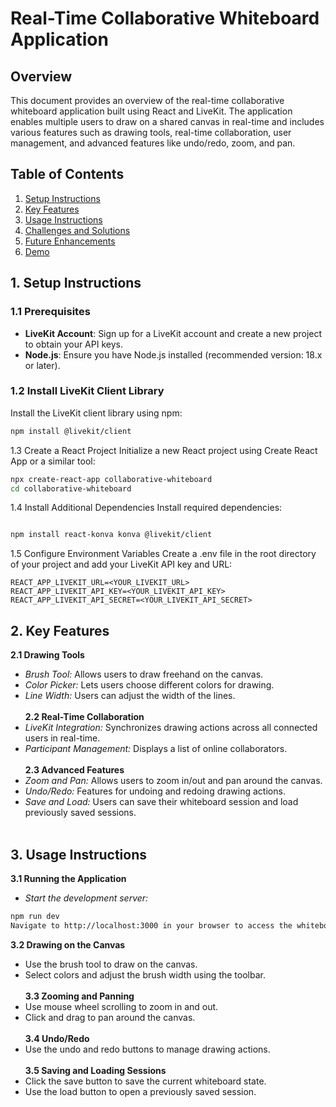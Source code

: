 # Real-Time Collaborative Whiteboard Application

## Overview
This document provides an overview of the real-time collaborative whiteboard application built using React and LiveKit. The application enables multiple users to draw on a shared canvas in real-time and includes various features such as drawing tools, real-time collaboration, user management, and advanced features like undo/redo, zoom, and pan.

## Table of Contents
1. [Setup Instructions](#setup-instructions)
2. [Key Features](#key-features)
3. [Usage Instructions](#usage-instructions)
4. [Challenges and Solutions](#challenges-and-solutions)
5. [Future Enhancements](#future-enhancements)
6. [Demo](#demo)

## 1. Setup Instructions

### 1.1 Prerequisites
- **LiveKit Account**: Sign up for a LiveKit account and create a new project to obtain your API keys.
- **Node.js**: Ensure you have Node.js installed (recommended version: 18.x or later).

### 1.2 Install LiveKit Client Library
Install the LiveKit client library using npm:

```bash
npm install @livekit/client
```

1.3 Create a React Project
Initialize a new React project using Create React App or a similar tool:

``` bash
npx create-react-app collaborative-whiteboard
cd collaborative-whiteboard
```
1.4 Install Additional Dependencies
Install required dependencies:

``` bash

npm install react-konva konva @livekit/client
```
1.5 Configure Environment Variables
Create a .env file in the root directory of your project and add your LiveKit API key and URL:

```
REACT_APP_LIVEKIT_URL=<YOUR_LIVEKIT_URL>
REACT_APP_LIVEKIT_API_KEY=<YOUR_LIVEKIT_API_KEY>
REACT_APP_LIVEKIT_API_SECRET=<YOUR_LIVEKIT_API_SECRET>
```

## **2. Key Features** <br>
**2.1 Drawing Tools** <br>
- *Brush Tool:* Allows users to draw freehand on the canvas. <br>
- *Color Picker:* Lets users choose different colors for drawing.<br>
- *Line Width:* Users can adjust the width of the lines.<br> <br>
**2.2 Real-Time Collaboration**<br>
- *LiveKit Integration:* Synchronizes drawing actions across all connected users in real-time.<br>
- *Participant Management:* Displays a list of online collaborators.<br><br>
**2.3 Advanced Features**<br>
- *Zoom and Pan:* Allows users to zoom in/out and pan around the canvas.<br>
- *Undo/Redo:* Features for undoing and redoing drawing actions.<br>
- *Save and Load:* Users can save their whiteboard session and load previously saved sessions.<br><br>
## **3. Usage Instructions**<br>
**3.1 Running the Application**<br>
- *Start the development server:*<br>

``` bash
npm run dev
Navigate to http://localhost:3000 in your browser to access the whiteboard application.
```
**3.2 Drawing on the Canvas**<br>
- Use the brush tool to draw on the canvas.<br>
- Select colors and adjust the brush width using the toolbar.<br><br>
**3.3 Zooming and Panning**<br>
- Use mouse wheel scrolling to zoom in and out.<br>
- Click and drag to pan around the canvas.<br><br>
**3.4 Undo/Redo**<br>
- Use the undo and redo buttons to manage drawing actions.<br><br>
**3.5 Saving and Loading Sessions**<br>
- Click the save button to save the current whiteboard state.<br>
- Use the load button to open a previously saved session.<br>
